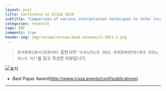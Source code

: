 ```yaml
---  
layout: post  
title: Conference at ICSSA 2020  
subtitle: "Comparison of various interpolation techniques to infer localization of audio files using ENF signals"  
categories: research  
tags: ENF
comments: true  
header-img: img/review/review-book-economist-2021-1.png
---  
```

  
> `한국경제신문사(한경비피)` 출판사의 `"이코노미스트 2021 세계경제대전망(영국 이코노미스트 저)"`를 읽고 작성한 리뷰입니다.  

![표지](https://theorydb.github.io/assets/img/review/review-book-economist-2021-1.png)  

* Best Paper Award(http://www.icssa.events/conf/publications)
---
